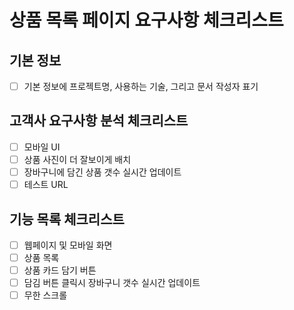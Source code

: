 # 상품 목록 페이지 요구사항 체크리스트
## 기본 정보
 - [ ] 기본 정보에 프로젝트명, 사용하는 기술, 그리고 문서 작성자 표기
## 고객사 요구사항 분석 체크리스트
 - [ ] 모바일 UI
 - [ ] 상품 사진이 더 잘보이게 배치
 - [ ] 장바구니에 담긴 상품 갯수 실시간 업데이트
 - [ ] 테스트 URL
## 기능 목록 체크리스트
 - [ ] 웹페이지 및 모바일 화면
 - [ ] 상품 목록
 - [ ] 상품 카드 담기 버튼
 - [ ] 담김 버튼 클릭시 장바구니 갯수 실시간 업데이트
 - [ ] 무한 스크롤
